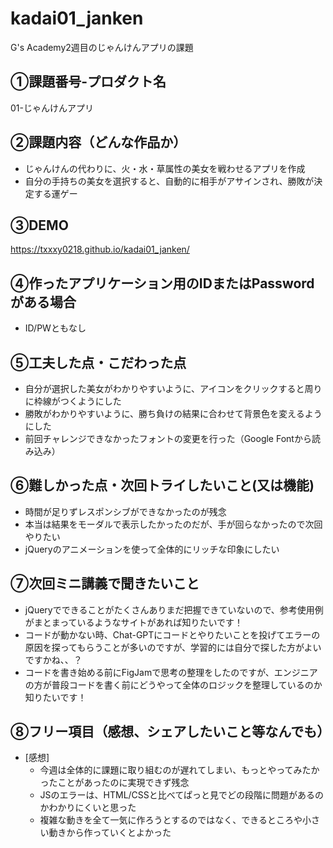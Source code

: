 # kadai01_janken
G's Academy2週目のじゃんけんアプリの課題

## ①課題番号-プロダクト名

01-じゃんけんアプリ

## ②課題内容（どんな作品か）

- じゃんけんの代わりに、火・水・草属性の美女を戦わせるアプリを作成
- 自分の手持ちの美女を選択すると、自動的に相手がアサインされ、勝敗が決定する運ゲー

## ③DEMO

https://txxxy0218.github.io/kadai01_janken/

## ④作ったアプリケーション用のIDまたはPasswordがある場合

- ID/PWともなし

## ⑤工夫した点・こだわった点

- 自分が選択した美女がわかりやすいように、アイコンをクリックすると周りに枠線がつくようにした
- 勝敗がわかりやすいように、勝ち負けの結果に合わせて背景色を変えるようにした
- 前回チャレンジできなかったフォントの変更を行った（Google Fontから読み込み）

## ⑥難しかった点・次回トライしたいこと(又は機能)

- 時間が足りずレスポンシブができなかったのが残念
- 本当は結果をモーダルで表示したかったのだが、手が回らなかったので次回やりたい
- jQueryのアニメーションを使って全体的にリッチな印象にしたい

## ⑦次回ミニ講義で聞きたいこと

- jQueryでできることがたくさんありまだ把握できていないので、参考使用例がまとまっているようなサイトがあれば知りたいです！
- コードが動かない時、Chat-GPTにコードとやりたいことを投げてエラーの原因を探ってもらうことが多いのですが、学習的には自分で探した方がよいですかね、、？
- コードを書き始める前にFigJamで思考の整理をしたのですが、エンジニアの方が普段コードを書く前にどうやって全体のロジックを整理しているのか知りたいです！

## ⑧フリー項目（感想、シェアしたいこと等なんでも）

- [感想]
  - 今週は全体的に課題に取り組むのが遅れてしまい、もっとやってみたかったことがあったのに実現できず残念
  - JSのエラーは、HTML/CSSと比べてぱっと見でどの段階に問題があるのかわかりにくいと思った
  - 複雑な動きを全て一気に作ろうとするのではなく、できるところや小さい動きから作っていくとよかった
